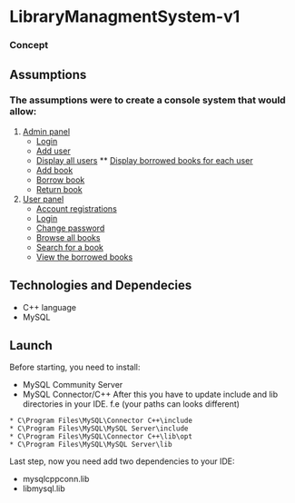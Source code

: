 # LibraryManagmentSystem-v1
### Concept
## Assumptions
### The assumptions were to create a console system that would allow:

1. [Admin panel](#admin-panel)
   * [Login](#admin-login)
   * [Add user](#add-user)
   * [Display all users](#display-all-users)
      ** [Display borrowed books for each user](#display-borrowed-books)
   * [Add book](#add-book)
   * [Borrow book](#borrow-book)
   * [Return book](#return-book)
2. [User panel](#user-panel)
   * [Account registrations](#registration-form-user)
   * [Login](#login-page)
   * [Change password](#change-password)
   * [Browse all books](#browse-all-books)
   * [Search for a book](#search-for-a-book)
   * [View the borrowed books](#view-the-borrowed-books)

## Technologies and Dependecies

* C++ language
* MySQL

## Launch
Before starting, you need to install:
* MySQL Community Server
* MySQL Connector/C++
After this you have to update include and lib directories in your IDE.
f.e (your paths can looks different)
```
* C\Program Files\MySQL\Connector C++\include
* C\Program Files\MySQL\MySQL Server\include
* C\Program Files\MySQL\Connector C++\lib\opt
* C\Program Files\MySQL\MySQL Server\lib
```
Last step, now you need add two dependencies to your IDE:
* mysqlcppconn.lib
* libmysql.lib
